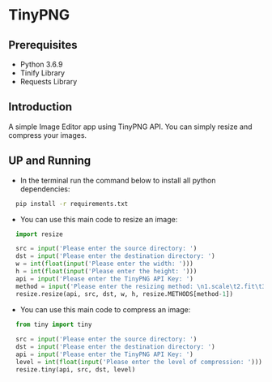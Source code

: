 # TinyPNG

## Prerequisites
  - Python 3.6.9
  - Tinify Library
  - Requests Library

## Introduction
  A simple Image Editor app using TinyPNG API. You can simply resize and compress your images.

## UP and Running
  * In the terminal run the command below to install all python dependencies:
  ```bash
    pip install -r requirements.txt
  ```
  * You can use this main code to resize an image:
  ```python
    import resize

    src = input('Please enter the source directory: ')
    dst = input('Please enter the destination directory: ')
    w = int(float(input('Please enter the width: ')))
    h = int(float(input('Please enter the height: ')))
    api = input('Please enter the TinyPNG API Key: ')
    method = input('Please enter the resizing method: \n1.scale\t2.fit\t3.cover\t4.thumb ')
    resize.resize(api, src, dst, w, h, resize.METHODS[method-1])
  ```
  * You can use this main code to compress an image:
  
  ```python
    from tiny import tiny
    
    src = input('Please enter the source directory: ')
    dst = input('Please enter the destination directory: ')
    api = input('Please enter the TinyPNG API Key: ')
    level = int(float(input('Please enter the level of compression: ')))
    resize.tiny(api, src, dst, level)
  ```
